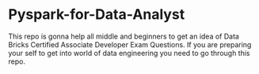 # Pyspark-for-Data-Analyst
This repo is gonna help all middle and beginners to get an idea of Data Bricks Certified Associate Developer Exam Questions.
If you are preparing your self to get into world of data engineering you need to go through this repo.
